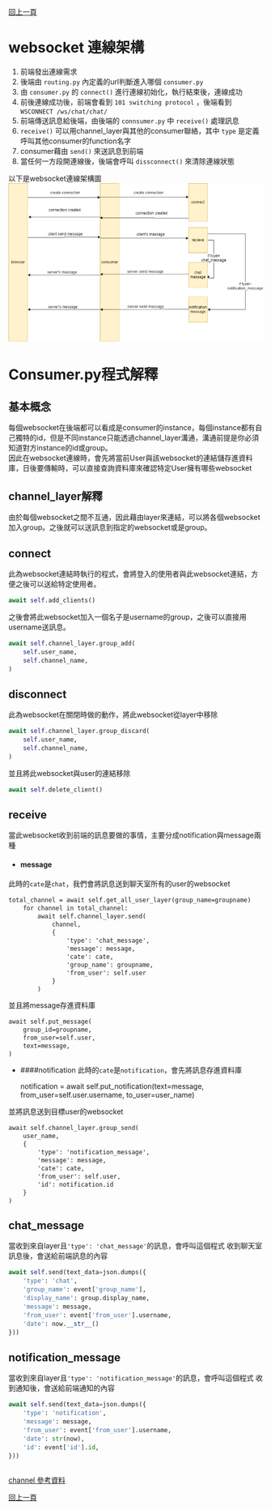 [回上一頁](../文件導覽.md) 
# websocket 連線架構
1. 前端發出連線需求  
2. 後端由 `routing.py` 內定義的url判斷進入哪個 `consumer.py ` 
3. 由 `consumer.py` 的 `connect()` 進行連線初始化，執行結束後，連線成功  
4. 前後連線成功後，前端會看到 `101 switching protocol` ，後端看到 `WSCONNECT /ws/chat/chat/`  
5. 前端傳送訊息給後端，由後端的 `connsumer.py` 中 `receive()` 處理訊息
6. `receive()` 可以用channel_layer與其他的consumer聯絡，其中 `type` 是定義呼叫其他consumer的function名字  
7. consumer藉由 `send()` 來送訊息到前端
8. 當任何一方段開連線後，後端會呼叫 `dissconnect()` 來清除連線狀態  

以下是websocket連線架構圖
![websocket](consumer.png)
# Consumer.py程式解釋
## 基本概念
每個websocket在後端都可以看成是consumer的instance，每個instance都有自己獨特的id，但是不同instance只能透過channel_layer溝通，溝通前提是你必須知道對方instance的id或group。   
因此在websocket連線時，會先將當前User與該websocket的連結儲存進資料庫，日後要傳輸時，可以直接查詢資料庫來確認特定User擁有哪些websocket  
## channel_layer解釋
由於每個websocket之間不互通，因此藉由layer來連結，可以將各個websocket加入group。之後就可以送訊息到指定的websocket或是group。

## connect
此為websocket連結時執行的程式，會將登入的使用者與此websocket連結，方便之後可以送給特定使用者。
```python
await self.add_clients()
```    

之後會將此websocket加入一個名子是username的group，之後可以直接用username送訊息。
```python
await self.channel_layer.group_add(
    self.user_name,
    self.channel_name,
)
```
    

## disconnect
此為websocket在關閉時做的動作，將此websocket從layer中移除
```python
await self.channel_layer.group_discard(
    self.user_name,
    self.channel_name,
)    
```
    
並且將此websocket與user的連結移除
```python
await self.delete_client()
```

## receive
當此websocket收到前端的訊息要做的事情，主要分成notification與message兩種
* #### message
此時的`cate`是`chat`，我們會將訊息送到聊天室所有的user的websocket

    total_channel = await self.get_all_user_layer(group_name=groupname)
        for channel in total_channel:
            await self.channel_layer.send(
                channel,
                {
                    'type': 'chat_message',
                    'message': message,
                    'cate': cate,
                    'group_name': groupname,
                    'from_user': self.user
                }
            )

並且將message存進資料庫

    await self.put_message(
        group_id=groupname,
        from_user=self.user,
        text=message,
    )

* ####notification
此時的`cate`是`notification`，會先將訊息存進資料庫

    notification = await self.put_notification(text=message,
                                               from_user=self.user.username,
                                               to_user=user_name)


並將訊息送到目標user的websocket
    
    await self.channel_layer.group_send(
        user_name,
        {
            'type': 'notification_message',
            'message': message,
            'cate': cate,
            'from_user': self.user,
            'id': notification.id
        }
    )

## chat_message
當收到來自layer且`'type': 'chat_message'`的訊息，會呼叫這個程式
收到聊天室訊息後，會送給前端訊息的內容

```python
await self.send(text_data=json.dumps({
    'type': 'chat',
    'group_name': event['group_name'],
    'display_name': group.display_name,
    'message': message,
    'from_user': event['from_user'].username,
    'date': now.__str__()
}))
```

##  notification_message
當收到來自layer且`'type': 'notification_message'`的訊息，會呼叫這個程式
收到通知後，會送給前端通知的內容

```python
await self.send(text_data=json.dumps({
    'type': 'notification',
    'message': message,
    'from_user': event['from_user'].username,
    'date': str(now),
    'id': event['id'].id,
}))
```

##  
[channel 參考資料](https://channels.readthedocs.io/en/latest/)

[回上一頁](../文件導覽.md) 